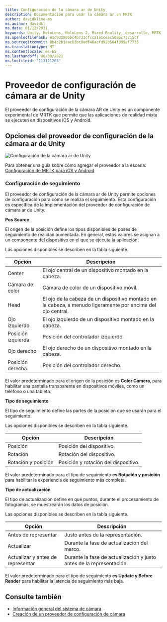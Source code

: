 ```yaml
---
title: Configuración de la cámara ar de Unity
description: Documentación para usar la cámara ar en MRTK
author: davidkline-ms
ms.author: davidkl
ms.date: 01/12/2021
keywords: Unity, HoloLens, HoloLens 2, Mixed Reality, desarrollo, MRTK, cámara ar,
ms.openlocfilehash: e1c032805bc4b733cfcc51e1ceac5096c73715cf
ms.sourcegitcommit: 8b4c2b1aac83bc8adf46acfd92b564f899ef7735
ms.translationtype: MT
ms.contentlocale: es-ES
ms.lasthandoff: 06/30/2021
ms.locfileid: "113121203"
---
```

# <a name="unity-ar-camera-settings-provider"></a>Proveedor de configuración de cámara ar de Unity

El proveedor de configuración de la cámara AR de Unity es un componente experimental de MRTK que permite que las aplicaciones de realidad mixta se ejecuten en dispositivos iOS y Android.

## <a name="unity-ar-camera-settings-provider-options"></a>Opciones del proveedor de configuración de la cámara ar de Unity

![Configuración de la cámara ar de Unity](../images/camera-system/UnityArSettingsConfiguration.png)

Para obtener una guía sobre cómo agregar el proveedor a la escena: [Configuración de MRTK para iOS y Android](../../supported-devices/using-ar-foundation.md)

### <a name="tracking-settings"></a>Configuración de seguimiento

El proveedor de configuración de la cámara ar de Unity permite opciones de configuración para cómo se realiza el seguimiento. Esta configuración es específica de la implementación del proveedor de configuración de cámara ar de Unity.

**Pos Source**

El origen de la posición define los tipos disponibles de poses de seguimiento de realidad aumentada. En general, estos valores se asignan a un componente del dispositivo en el que se ejecuta la aplicación.

Las opciones disponibles se describen en la tabla siguiente.

| Opción | Descripción |
| --- | --- |
| Center | El ojo central de un dispositivo montado en la cabeza. |
| Cámara de color | Cámara de color de un dispositivo móvil. |
| Head | El ojo de la cabeza de un dispositivo montado en la cabeza, a menudo ligeramente por encima del ojo central. |
| Ojo izquierdo | El ojo izquierdo de un dispositivo montado en la cabeza. |
| Posición izquierda | Posición del controlador izquierdo. |
| Ojo derecho | El ojo derecho de un dispositivo montado en la cabeza. |
| Posición derecha | Posición del controlador derecho. |

El valor predeterminado para el origen de la posición es **Color Camera**, para habilitar una pantalla transparente en dispositivos móviles, como un teléfono o una tableta.

**Tipo de seguimiento**

El tipo de seguimiento define las partes de la posición que se usarán para el seguimiento.

Las opciones disponibles se describen en la tabla siguiente.

| Opción | Descripción |
| --- | --- |
| Posición | Posición del dispositivo. |
| Rotación | Rotación del dispositivo. |
| Rotación y posición | Posición y rotación del dispositivo. |

El valor predeterminado para el tipo de seguimiento **es Rotación y posición** para habilitar la experiencia de seguimiento más completa.

**Tipo de actualización**

El tipo de actualización define en qué puntos, durante el procesamiento de fotogramas, se muestrearán los datos de posición.

Las opciones disponibles se describen en la tabla siguiente.

| Opción | Descripción |
| --- | --- |
| Antes de representar | Justo antes de la representación. |
| Actualizar | Durante la fase de actualización del marco. |
| Actualizar y antes de representar | Durante la fase de actualización y justo antes de la representación. |

El valor predeterminado para el tipo de seguimiento **es Update y Before Render** para habilitar la latencia de seguimiento más baja.

## <a name="see-also"></a>Consulte también

- [Información general del sistema de cámara](camera-system-overview.md)
- [Creación de un proveedor de configuración de cámara](create-settings-provider.md)
